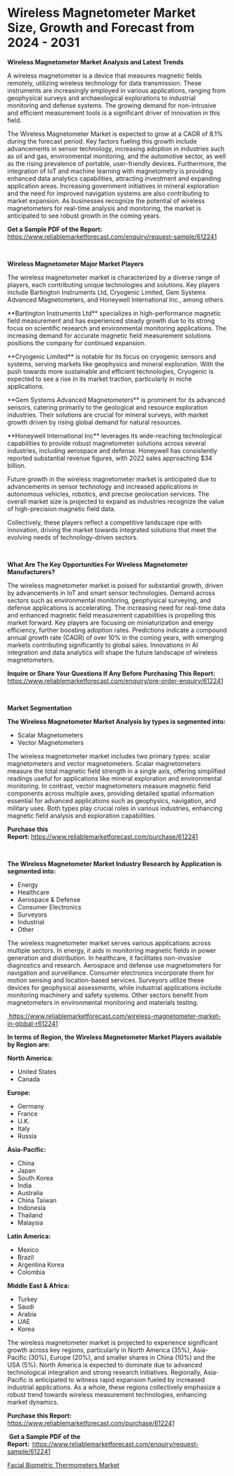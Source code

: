 <p><h1>Wireless Magnetometer Market Size, Growth and Forecast from 2024 - 2031</h1></p><p><strong>Wireless Magnetometer Market Analysis and Latest Trends</strong></p>
<p><p>A wireless magnetometer is a device that measures magnetic fields remotely, utilizing wireless technology for data transmission. These instruments are increasingly employed in various applications, ranging from geophysical surveys and archaeological explorations to industrial monitoring and defense systems. The growing demand for non-intrusive and efficient measurement tools is a significant driver of innovation in this field.</p><p>The Wireless Magnetometer Market is expected to grow at a CAGR of 8.1% during the forecast period. Key factors fueling this growth include advancements in sensor technology, increasing adoption in industries such as oil and gas, environmental monitoring, and the automotive sector, as well as the rising prevalence of portable, user-friendly devices. Furthermore, the integration of IoT and machine learning with magnetometry is providing enhanced data analytics capabilities, attracting investment and expanding application areas. Increasing government initiatives in mineral exploration and the need for improved navigation systems are also contributing to market expansion. As businesses recognize the potential of wireless magnetometers for real-time analysis and monitoring, the market is anticipated to see robust growth in the coming years.</p></p>
<p><strong>Get a Sample PDF of the Report:&nbsp;</strong> <a href="https://www.reliablemarketforecast.com/enquiry/request-sample/612241?utm_campaign=1899&utm_medium=2&utm_source=Github&utm_content=ia&utm_term=27122024&utm_id=wireless-magnetometer">https://www.reliablemarketforecast.com/enquiry/request-sample/612241</a></p>
<p>&nbsp;</p>
<p><strong>Wireless Magnetometer Major Market Players</strong></p>
<p><p>The wireless magnetometer market is characterized by a diverse range of players, each contributing unique technologies and solutions. Key players include Bartington Instruments Ltd, Cryogenic Limited, Gem Systems Advanced Magnetometers, and Honeywell International Inc., among others.</p><p>**Bartington Instruments Ltd** specializes in high-performance magnetic field measurement and has experienced steady growth due to its strong focus on scientific research and environmental monitoring applications. The increasing demand for accurate magnetic field measurement solutions positions the company for continued expansion.</p><p>**Cryogenic Limited** is notable for its focus on cryogenic sensors and systems, serving markets like geophysics and mineral exploration. With the push towards more sustainable and efficient technologies, Cryogenic is expected to see a rise in its market traction, particularly in niche applications.</p><p>**Gem Systems Advanced Magnetometers** is prominent for its advanced sensors, catering primarily to the geological and resource exploration industries. Their solutions are crucial for mineral surveys, with market growth driven by rising global demand for natural resources.</p><p>**Honeywell International Inc** leverages its wide-reaching technological capabilities to provide robust magnetometer solutions across several industries, including aerospace and defense. Honeywell has consistently reported substantial revenue figures, with 2022 sales approaching $34 billion.</p><p>Future growth in the wireless magnetometer market is anticipated due to advancements in sensor technology and increased applications in autonomous vehicles, robotics, and precise geolocation services. The overall market size is projected to expand as industries recognize the value of high-precision magnetic field data.</p><p>Collectively, these players reflect a competitive landscape ripe with innovation, driving the market towards integrated solutions that meet the evolving needs of technology-driven sectors.</p></p>
<p>&nbsp;</p>
<p><strong>What Are The Key Opportunities For Wireless Magnetometer Manufacturers?</strong></p>
<p><p>The wireless magnetometer market is poised for substantial growth, driven by advancements in IoT and smart sensor technologies. Demand across sectors such as environmental monitoring, geophysical surveying, and defense applications is accelerating. The increasing need for real-time data and enhanced magnetic field measurement capabilities is propelling this market forward. Key players are focusing on miniaturization and energy efficiency, further boosting adoption rates. Predictions indicate a compound annual growth rate (CAGR) of over 10% in the coming years, with emerging markets contributing significantly to global sales. Innovations in AI integration and data analytics will shape the future landscape of wireless magnetometers.</p></p>
<p><strong>Inquire or Share Your Questions If Any Before Purchasing This Report:</strong> <a href="https://www.reliablemarketforecast.com/enquiry/pre-order-enquiry/612241?utm_campaign=1899&utm_medium=2&utm_source=Github&utm_content=ia&utm_term=27122024&utm_id=wireless-magnetometer">https://www.reliablemarketforecast.com/enquiry/pre-order-enquiry/612241</a></p>
<p>&nbsp;</p>
<p><strong>Market Segmentation</strong></p>
<p><strong>The Wireless Magnetometer Market Analysis by types is segmented into:</strong></p>
<p><ul><li>Scalar Magnetometers</li><li>Vector Magnetometers</li></ul></p>
<p><p>The wireless magnetometer market includes two primary types: scalar magnetometers and vector magnetometers. Scalar magnetometers measure the total magnetic field strength in a single axis, offering simplified readings useful for applications like mineral exploration and environmental monitoring. In contrast, vector magnetometers measure magnetic field components across multiple axes, providing detailed spatial information essential for advanced applications such as geophysics, navigation, and military uses. Both types play crucial roles in various industries, enhancing magnetic field analysis and exploration capabilities.</p></p>
<p><strong>Purchase this Report:&nbsp;</strong><a href="https://www.reliablemarketforecast.com/purchase/612241?utm_campaign=1899&utm_medium=2&utm_source=Github&utm_content=ia&utm_term=27122024&utm_id=wireless-magnetometer">https://www.reliablemarketforecast.com/purchase/612241</a></p>
<p>&nbsp;</p>
<p><strong>The Wireless Magnetometer Market Industry Research by Application is segmented into:</strong></p>
<p><ul><li>Energy</li><li>Healthcare</li><li>Aerospace & Defense</li><li>Consumer Electronics</li><li>Surveyors</li><li>Industrial</li><li>Other</li></ul></p>
<p><p>The wireless magnetometer market serves various applications across multiple sectors. In energy, it aids in monitoring magnetic fields in power generation and distribution. In healthcare, it facilitates non-invasive diagnostics and research. Aerospace and defense use magnetometers for navigation and surveillance. Consumer electronics incorporate them for motion sensing and location-based services. Surveyors utilize these devices for geophysical assessments, while industrial applications include monitoring machinery and safety systems. Other sectors benefit from magnetometers in environmental monitoring and materials testing.</p></p>
<p><a href="https://www.reliablemarketforecast.com/wireless-magnetometer-market-in-global-r612241?utm_campaign=1899&utm_medium=2&utm_source=Github&utm_content=ia&utm_term=27122024&utm_id=wireless-magnetometer">&nbsp;https://www.reliablemarketforecast.com/wireless-magnetometer-market-in-global-r612241</a></p>
<p><strong>In terms of Region, the Wireless Magnetometer Market Players available by Region are:</strong></p>
<p>
    <p> <strong> North America: </strong>
        <ul>
            <li>United States</li>
            <li>Canada</li>
        </ul>
        </p> 
    <p> <strong> Europe: </strong>
        <ul>
            <li>Germany</li>
            <li>France</li>
            <li>U.K.</li>
            <li>Italy</li>
            <li>Russia</li>
        </ul>
        </p> 
    <p> <strong> Asia-Pacific: </strong>
        <ul>
            <li>China</li>
            <li>Japan</li>
            <li>South Korea</li>
            <li>India</li>
            <li>Australia</li>
            <li>China Taiwan</li>
            <li>Indonesia</li>
            <li>Thailand</li>
            <li>Malaysia</li>
        </ul>
        </p> 
    <p> <strong> Latin America: </strong>
        <ul>
            <li>Mexico</li>
            <li>Brazil</li>
            <li>Argentina Korea</li>
            <li>Colombia</li>
        </ul>
        </p> 
    <p> <strong> Middle East & Africa: </strong>
        <ul>
            <li>Turkey</li>
            <li>Saudi</li>
            <li>Arabia</li>
            <li>UAE</li>
            <li>Korea</li>
        </ul>
    </p>
    </p>
<p><p>The wireless magnetometer market is projected to experience significant growth across key regions, particularly in North America (35%), Asia-Pacific (30%), Europe (20%), and smaller shares in China (10%) and the USA (5%). North America is expected to dominate due to advanced technological integration and strong research initiatives. Regionally, Asia-Pacific is anticipated to witness rapid expansion fueled by increased industrial applications. As a whole, these regions collectively emphasize a robust trend towards wireless measurement technologies, enhancing market dynamics.</p></p>
<p><strong>Purchase this Report: </strong><a href="https://www.reliablemarketforecast.com/purchase/612241?utm_campaign=1899&utm_medium=2&utm_source=Github&utm_content=ia&utm_term=27122024&utm_id=wireless-magnetometer">https://www.reliablemarketforecast.com/purchase/612241</a></p>
<p>&nbsp;<strong>Get a Sample PDF of the Report:&nbsp;&nbsp;</strong><a href="https://www.reliablemarketforecast.com/enquiry/request-sample/612241?utm_campaign=1899&utm_medium=2&utm_source=Github&utm_content=ia&utm_term=27122024&utm_id=wireless-magnetometer">https://www.reliablemarketforecast.com/enquiry/request-sample/612241</a></p>
<p><strong></strong></p>
<p><p><a href="https://github.com/YashRP12/Market-Research-Report-List-6/blob/main/facial-biometric-thermometers-market.md?utm_campaign=1899&utm_medium=2&utm_source=Github&utm_content=ia&utm_term=27122024&utm_id=wireless-magnetometer">Facial Biometric Thermometers Market</a></p></p>